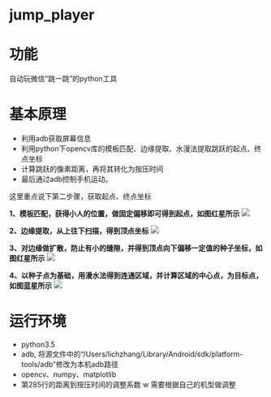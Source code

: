 # jump_player
# 功能
自动玩微信“跳一跳”的python工具

# 基本原理
* 利用adb获取屏幕信息
* 利用python下opencv库的模板匹配、边缘提取、水漫法提取跳跃的起点、终点坐标
* 计算跳跃的像素距离，再将其转化为按压时间
* 最后通过adb控制手机运动。

这里重点说下第二步骤，获取起点、终点坐标

**1、模板匹配，获得小人的位置，做固定偏移即可得到起点，如图红星所示**
![](https://github.com/zxlchina/jump_player/blob/master/508CDF03-EAA6-4952-B387-61A95E577729.png)

**2、边缘提取，从上往下扫描，得到顶点坐标**
![](https://github.com/zxlchina/jump_player/blob/master/9E7D0C46-81B1-44F4-B808-F45FF99D6C9B.png)

**3、对边缘做扩散，防止有小的缝隙，并得到顶点向下偏移一定值的种子坐标，如图红星所示**
![](https://github.com/zxlchina/jump_player/blob/master/E96D519C-B379-4325-A0DA-7EA3754E9D3D.png)

**4、以种子点为基础，用漫水法得到连通区域，并计算区域的中心点，为目标点，如图蓝星所示**
![](https://raw.githubusercontent.com/zxlchina/jump_player/master/100B1AE6-C50E-4A9F-B8DE-ED9692552822.png)

# 运行环境
* python3.5
* adb, 将源文件中的“/Users/lichzhang/Library/Android/sdk/platform-tools/adb”修改为本机adb路径
* opencv、numpy、matplotlib
* 第285行的距离到按压时间的调整系数 w 需要根据自己的机型做调整
